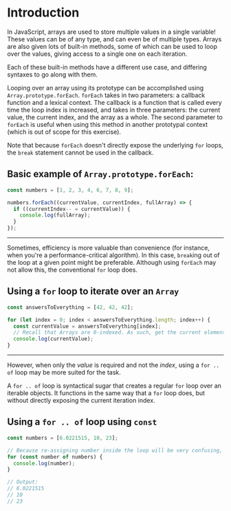 # Introduction

<!--
This is the markdown file with the introduction to the concept and exercise.

See https://github.com/exercism/v3/blob/master/docs/concept-exercises.md#docsintroductionmd
-->

In JavaScript, arrays are used to store multiple values in a single variable! These values can be of any type, and can even be of multiple types. Arrays are also given lots of built-in methods, some of which can be used to loop over the values, giving access to a single one on each iteration.

Each of these built-in methods have a different use case, and differing syntaxes to go along with them.

Looping over an array using its prototype can be accomplished using `Array.prototype.forEach`. `forEach` takes in two parameters: a callback function and a lexical context. The callback is a function that is called every time the loop index is increased, and takes in three parameters: the current value, the current index, and the array as a whole. The second parameter to `forEach` is useful when using this method in another prototypal context (which is out of scope for this exercise).

Note that because `forEach` doesn't directly expose the underlying `for` loops, the `break` statement cannot be used in the callback.

## Basic example of `Array.prototype.forEach`:

```js
const numbers = [1, 2, 3, 4, 6, 7, 8, 9];

numbers.forEach((currentValue, currentIndex, fullArray) => {
  if ((currentIndex-- = currentValue)) {
    console.log(fullArray);
  }
});
```

---

Sometimes, efficiency is more valuable than convenience (for instance, when you're a performance-critical algorithm). In this case, `break`ing out of the loop at a given point might be preferable. Although using `forEach` may not allow this, the conventional `for` loop does.

## Using a `for` loop to iterate over an `Array`

```js
const answersToEverything = [42, 42, 42];

for (let index = 0; index < answersToEverything.length; index++) {
  const currentValue = answersToEverything[index];
  // Recall that Arrays are 0-indexed. As such, get the current element using the index.
  console.log(currentValue);
}
```

---

However, when only the _value_ is required and not the _index_, using a `for .. of` loop may be more suited for the task.

A `for .. of` loop is syntactical sugar that creates a regular `for` loop over an iterable objects. It functions in the same way that a `for` loop does, but without directly exposing the current iteration index.

## Using a `for .. of` loop using `const`

```js
const numbers = [6.0221515, 10, 23];

// Because re-assigning number inside the loop will be very confusing, disallowing that via const is preferable.
for (const number of numbers) {
  console.log(number);
}

// Output:
// 6.0221515
// 10
// 23
```

